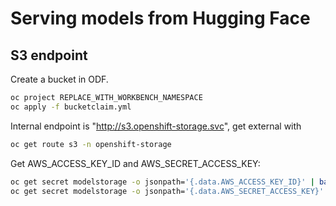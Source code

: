 # Serving models from Hugging Face


## S3 endpoint

Create a bucket in ODF.

```bash
oc project REPLACE_WITH_WORKBENCH_NAMESPACE
oc apply -f bucketclaim.yml
```

Internal endpoint is "http://s3.openshift-storage.svc", get external with

```bash
oc get route s3 -n openshift-storage
```

Get AWS_ACCESS_KEY_ID and AWS_SECRET_ACCESS_KEY:

```bash
oc get secret modelstorage -o jsonpath='{.data.AWS_ACCESS_KEY_ID}' | base64 --decode
oc get secret modelstorage -o jsonpath='{.data.AWS_SECRET_ACCESS_KEY}' | base64 --decode
```
